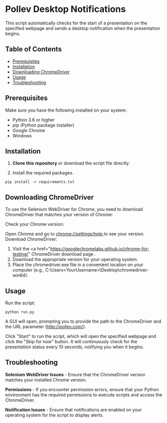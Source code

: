 # Pollev Desktop Notifications
This script automatically checks for the start of a presentation on the specified webpage and sends a desktop notification when the presentation begins.

## Table of Contents

- [Prerequisites](#prerequisites)
- [Installation](#installation)
- [Downloading ChromeDriver](#downloading-chromedriver)
- [Usage](#usage)
- [Troubleshooting](#troubleshooting)

## Prerequisites

Make sure you have the following installed on your system:

- Python 3.6 or higher
- pip (Python package installer)
- Google Chrome
- Windows

## Installation

1. **Clone this repository** or download the script file directly.

2. Install the required packages.

``` pip install -r requirements.txt ```

## Downloading ChromeDriver

To use the Selenium WebDriver for Chrome, you need to download ChromeDriver that matches your version of Chrome:

Check your Chrome version:

Open Chrome and go to <a href = "chrome://settings/help"> chrome://settings/help </a> to see your version.
Download ChromeDriver:

1. Visit the <a href="https://googlechromelabs.github.io/chrome-for-testing/" ChromeDriver download page </a>. <br>
2. Download the appropriate version for your operating system. <br>
3. Place the chromedriver.exe file in a convenient location on your computer (e.g., C:\Users\<YourUsername>\Desktop\chromedriver-win64\). <br>

## Usage

Run the script:
```
python run.py
```

A GUI will open, prompting you to provide the path to the ChromeDriver and the URL parameter (http://pollev.com/<URL PARAMETER>).

Click "Start" to run the script, which will open the specified webpage and click the "Skip for now" button. It will continuously check for the presentation status every 10 seconds, notifying you when it begins.

## Troubleshooting

<b> Selenium WebDriver Issues </b> - Ensure that the ChromeDriver version matches your installed Chrome version. <br>

<b>Permissions </b> - If you encounter permission errors, ensure that your Python environment has the required permissions to execute scripts and access the ChromeDriver. <br>

<b> Notification Issues </b> - Ensure that notifications are enabled on your operating system for the script to display alerts. <br>



